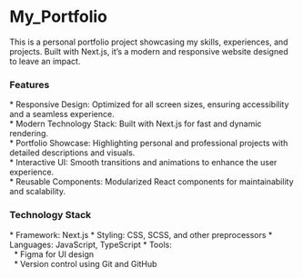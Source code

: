 # My_Portfolio
<p>This is a personal portfolio project showcasing my skills, experiences, and projects. Built with Next.js, it’s a modern and responsive website designed to leave an impact.</p>

<h3>Features</h3>
<p>* Responsive Design: Optimized for all screen sizes, ensuring accessibility and a seamless experience.<br>
* Modern Technology Stack: Built with Next.js for fast and dynamic rendering.<br>
* Portfolio Showcase: Highlighting personal and professional projects with detailed descriptions and visuals.<br>
* Interactive UI: Smooth transitions and animations to enhance the user experience.<br>
* Reusable Components: Modularized React components for maintainability and scalability.</p>

<h3>Technology Stack</h3>
<p>* Framework: Next.js
* Styling: CSS, SCSS, and other preprocessors
* Languages: JavaScript, TypeScript
* Tools:<br>
       &nbsp&nbsp* Figma for UI design<br>
       &nbsp&nbsp* Version control using Git and GitHub</p>
